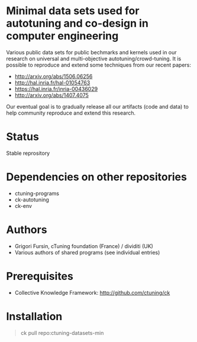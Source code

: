 Minimal data sets used for autotuning and co-design in computer engineering
===========================================================================

Various public data sets for public bechmarks and kernels used
in our research on universal and multi-objective autotuning/crowd-tuning.
It is possible to reproduce and extend some techniques from our recent papers:

* http://arxiv.org/abs/1506.06256
* http://hal.inria.fr/hal-01054763
* https://hal.inria.fr/inria-00436029
* http://arxiv.org/abs/1407.4075

Our eventual goal is to gradually release all our artifacts (code and data)
to help community reproduce and extend this research.

Status
======
Stable reprository

Dependencies on other repositories
==================================
* ctuning-programs
* ck-autotuning
* ck-env

Authors
=======

* Grigori Fursin, cTuning foundation (France) / dividiti (UK)
* Various authors of shared programs (see individual entries)

Prerequisites
=============
* Collective Knowledge Framework: http://github.com/ctuning/ck

Installation
============

> ck pull repo:ctuning-datasets-min
